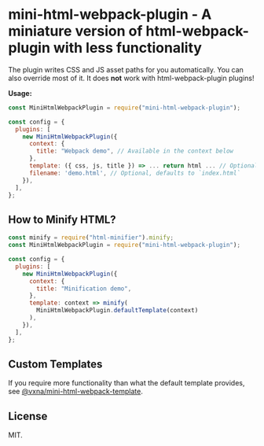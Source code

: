 # mini-html-webpack-plugin - A miniature version of html-webpack-plugin with less functionality

The plugin writes CSS and JS asset paths for you automatically. You can also override most of it. It does **not** work with html-webpack-plugin plugins!

**Usage:**

```javascript
const MiniHtmlWebpackPlugin = require("mini-html-webpack-plugin");

const config = {
  plugins: [
    new MiniHtmlWebpackPlugin({
      context: {
        title: "Webpack demo", // Available in the context below
      },
      template: ({ css, js, title }) => ... return html ... // Optional
      filename: 'demo.html', // Optional, defaults to `index.html`
    }),
  ],
};
```

## How to Minify HTML?

```javascript
const minify = require("html-minifier").minify;
const MiniHtmlWebpackPlugin = require("mini-html-webpack-plugin");

const config = {
  plugins: [
    new MiniHtmlWebpackPlugin({
      context: {
        title: "Minification demo",
      },
      template: context => minify(
        MiniHtmlWebpackPlugin.defaultTemplate(context)
      ),
    }),
  ],
};
```

## Custom Templates

If you require more functionality than what the default template provides, see [@vxna/mini-html-webpack-template](https://www.npmjs.com/package/@vxna/mini-html-webpack-template).

## License

MIT.
